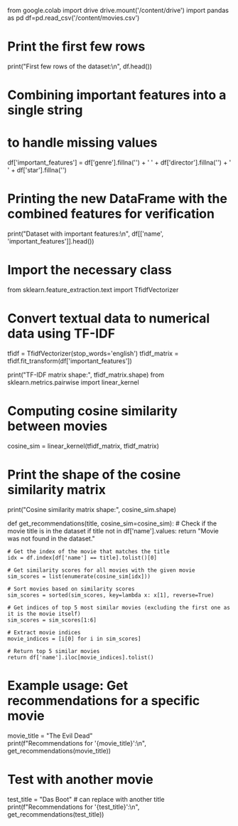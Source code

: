 
from google.colab import drive
drive.mount('/content/drive')
import pandas as pd
df=pd.read_csv('/content/movies.csv')
# Print the first few rows 
print("First few rows of the dataset:\n", df.head())
# Combining important features into a single string
#  to handle missing values
df['important_features'] = df['genre'].fillna('') + ' ' + df['director'].fillna('') + ' ' + df['star'].fillna('')
# Printing the new DataFrame with the combined features for verification
print("Dataset with important features:\n", df[['name', 'important_features']].head())
# Import the necessary class
from sklearn.feature_extraction.text import TfidfVectorizer

# Convert textual data to numerical data using TF-IDF
tfidf = TfidfVectorizer(stop_words='english')
tfidf_matrix = tfidf.fit_transform(df['important_features'])

print("TF-IDF matrix shape:", tfidf_matrix.shape)
from sklearn.metrics.pairwise import linear_kernel
# Computing cosine similarity between movies
cosine_sim = linear_kernel(tfidf_matrix, tfidf_matrix)

# Print the shape of the cosine similarity matrix
print("Cosine similarity matrix shape:", cosine_sim.shape)

def get_recommendations(title, cosine_sim=cosine_sim):
    # Check if the movie title is in the dataset
    if title not in df['name'].values:
        return "Movie was not found in the dataset."
    
    # Get the index of the movie that matches the title
    idx = df.index[df['name'] == title].tolist()[0] 

    # Get similarity scores for all movies with the given movie
    sim_scores = list(enumerate(cosine_sim[idx]))

    # Sort movies based on similarity scores
    sim_scores = sorted(sim_scores, key=lambda x: x[1], reverse=True)

    # Get indices of top 5 most similar movies (excluding the first one as it is the movie itself)
    sim_scores = sim_scores[1:6]

    # Extract movie indices
    movie_indices = [i[0] for i in sim_scores]

    # Return top 5 similar movies
    return df['name'].iloc[movie_indices].tolist()
  # Example usage: Get recommendations for a specific movie
movie_title = "The Evil Dead"  
print(f"Recommendations for '{movie_title}':\n", get_recommendations(movie_title))
# Test with another movie
test_title = "Das Boot"  # can replace with another title
print(f"Recommendations for '{test_title}':\n", get_recommendations(test_title))


